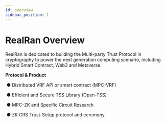 ```yaml
---
id: overview
sidebar_position: 1
---
```


# RealRan Overview

RealRan is dedicated to building the Multi-party Trust Protocol in cryptography to power the next generation computing scenario, including Hybrid Smart Contract, Web3 and Metaverse.

**Protocol & Product**

​	● Distributed VRF API or smart contract  (MPC-VRF)
	
​	● Efficient  and Secure TSS Library (Open-TSS)

​	● MPC-ZK and Specific Circuit Research

​	● ZK CRS Trust-Setup protocol and ceremony



















